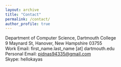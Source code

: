 ```yaml
---
layout: archive
title: "Contact"
permalink: /contact/
author_profile: true
---
```

Department of Computer Science, Dartmouth College<br>
9 Maynard St, Hanover, New Hampshire 03755<br>
Work Email: first_name.last_name [at] dartmouth.edu<br>
Personal Email: pidnas94335@gmail.com<br>
Skype: hellokayas